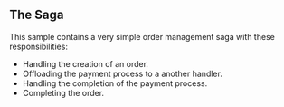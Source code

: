 
## The Saga

This sample contains a very simple order management saga with these responsibilities:

- Handling the creation of an order.
- Offloading the payment process to a another handler.
- Handling the completion of the payment process.
- Completing the order.